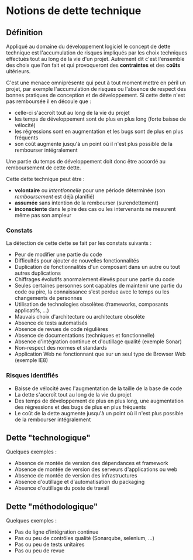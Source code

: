 # Notions de dette technique

## Définition

Appliqué au domaine du développement logiciel le concept de dette technique est l'accumulation de risques impliqués
par les choix techniques effectués tout au long de la vie d'un projet. 
Autrement dit c'est l'ensemble des choix que l'on fait et qui provoqueront des **contraintes** et des **coûts** ultérieurs.

C'est une menace omniprésente qui peut à tout moment mettre en péril un projet, par exemple l'accumulation de risques ou l'absence de respect des bonnes pratiques de conception et de développement.
Si cette dette n'est pas remboursée il en découle que :

* celle-ci s'accroît tout au long de la vie du projet
* les temps de développement sont de plus en plus long (forte baisse de vélocité)
* les régressions sont en augmentation et les bugs sont de plus en plus fréquents
* son coût augmente jusqu'à un point où il n'est plus possible de la rembourser intégralement

Une partie du temps de développement doit donc être accordé au remboursement de cette dette.

Cette dette technique peut être :

* **volontaire** ou *intentionnelle* pour une période déterminée (son _remboursement_ est déjà planifié)
* **assumée** sans intention de la rembourser (surendettement)
* **inconsciente** dans le pire des cas ou les intervenants ne mesurent même pas son ampleur

### Constats

La détection de cette dette se fait par les constats suivants :

* Peur de modifier une partie du code 
* Difficultés pour ajouter de nouvelles fonctionnalités
* Duplication de fonctionnalités d'un composant dans un autre ou tout autres duplications
* Chiffrages évolutifs anormalement élevés pour une partie du code
* Seules certaines personnes sont capables de maintenir une partie du code ou pire, la connaissance s'est perdue avec le temps ou les changements de personnes
* Utilisation de technologies obsolètes (frameworks, composants applicatifs, ...)
* Mauvais choix d'architecture ou architecture obsolète
* Absence de tests automatisés
* Absence de revues de code régulières
* Absence de documentations (techniques et fonctionnelle)
* Absence d'intégration continue et d'outillage qualité (exemple Sonar)
* Non-respect des normes et standards
* Application Web ne fonctionnant que sur un seul type de Browser Web (exemple IE8)

### Risques identifiés

* Baisse de vélocité avec l'augmentation de la taille de la base de code
* La dette s'accroît tout au long de la vie du projet
* Des temps de développement de plus en plus long, une augmentation des régressions et des bugs de plus en plus fréquents
* Le coût de la dette augmente jusqu'à un point où il n'est plus possible de la rembourser intégralement

## Dette "technologique"

Quelques exemples :

* Absence de montée de version des dépendances et framework
* Absence de montée de version des serveurs d'applications ou web
* Absence de montée de version des infrastructures
* Absence d'outillage et d'automatisation du packaging
* Absence d'outillage du poste de travail

## Dette "méthodologique"

Quelques exemples :

* Pas de ligne d’intégration continue
* Pas ou peu de contrôles qualité (Sonarqube, selenium, ...)
* Pas ou peu de tests unitaires
* Pas ou peu de revue
